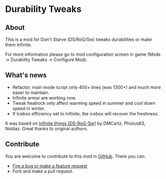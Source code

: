 # Durability Tweaks

## About

This is a mod for Don't Starve (DS/RoG/Sw) tweaks durabilities or make them infinite.

For more information please go to mod configuration screen in game (Mods -> Durability Tweaks -> Configure Mod).


## What's news

* Refactor, main mode script only 400+ lines (was 1300+) and much more easer to maintain.
* Infinite armor are working now.
* Tweak heatrock only affect warming speed in summer and cool down speed in winter.
* If Icebox efficiency set to Infinite, the icebox will recover the freshness.

It was based on [Infinite things [DS-RoG-Sw]](https://steamcommunity.com/sharedfiles/filedetails/?id=605549447) by DMCartz, Phixius83, Noldaz. Great thanks to original authors.

## Contribute

You are welcome to contribute to this mod in [GitHub](https://github.com/xpol/dont-starve-durability-tweaks). There you can:

* [Fire a bug or make a feature request](https://github.com/xpol/dont-starve-durability-tweaks/issues)
* Fork and make a pull request.
